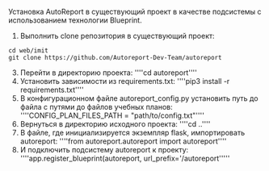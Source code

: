 
Установка AutoReport в существующий проект в качестве подсистемы с использованием технологии Blueprint.
1. Выполнить clone репозитория в существующий проект:
```
cd web/imit
git clone https://github.com/Autoreport-Dev-Team/autoreport
```
3. Перейти в директорию проекта:
''''cd autoreport''''
4. Установить зависимости из requirements.txt:
''''pip3 install -r requirements.txt''''
5. В конфигурационном файле autoreport_config.py установить путь до файла с путями до файлов учебных планов:
''''CONFIG_PLAN_FILES_PATH = "path/to/config.txt"''''
6. Вернуться в директорию исходного проекта:
''''cd ..''''
7. В файле, где инициализируется экземпляр flask, импортировать autoreport:
''''from autoreport.autoreport import autoreport''''
8. И подключить подсистему autoreport к проекту:
''''app.register_blueprint(autoreport, url_prefix='/autoreport'''''
